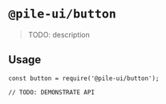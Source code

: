 # `@pile-ui/button`

> TODO: description

## Usage

```
const button = require('@pile-ui/button');

// TODO: DEMONSTRATE API
```
